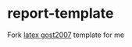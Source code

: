 # report-template
Fork [latex gost2007](https://www.sharelatex.com/project/54885f204b9308be064f025e) template for me
